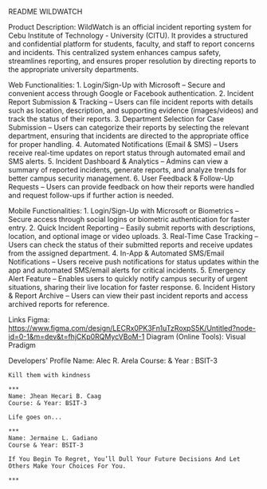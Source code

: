 README
WILDWATCH

Product Description:
	WildWatch is an official incident reporting system for Cebu Institute of Technology - University (CITU). It provides a structured and confidential platform for students, faculty, and staff to report concerns and incidents. This centralized system enhances campus safety, streamlines reporting, and ensures proper resolution by directing reports to the appropriate university departments.

Web Functionalities:
	1. Login/Sign-Up with Microsoft – Secure and convenient access through Google or Facebook authentication.
	2. Incident Report Submission & Tracking – Users can file incident reports with details such as location, description, and supporting evidence (images/videos) and track the status of their reports.
	3. Department Selection for Case Submission – Users can categorize their reports by selecting the relevant department, ensuring that incidents are directed to the appropriate office for proper handling.
	4. Automated Notifications (Email & SMS) – Users receive real-time updates on report status through automated email and SMS alerts.
	5. Incident Dashboard & Analytics – Admins can view a summary of reported incidents, generate reports, and analyze trends for better campus security management.
	6. User Feedback & Follow-Up Requests – Users can provide feedback on how their reports were handled and request follow-ups if further action is needed.

Mobile Functionalities:
	1. Login/Sign-Up with Microsoft or Biometrics – Secure access through social logins or biometric authentication for faster entry.
	2. Quick Incident Reporting – Easily submit reports with descriptions, location, and optional image or video uploads.
	3. Real-Time Case Tracking – Users can check the status of their submitted reports and receive updates from the assigned department.
	4. In-App & Automated SMS/Email Notifications – Users receive push notifications for status updates within the app and automated SMS/email alerts for critical incidents.
	5. Emergency Alert Feature – Enables users to quickly notify campus security of urgent situations, sharing their live location for faster response.
	6. Incident History & Report Archive – Users can view their past incident reports and access archived reports for reference.

Links
Figma: https://www.figma.com/design/LECRx0PK3Fn1uTzRoxpS5K/Untitled?node-id=0-1&m=dev&t=fhjCKp0RQMycVBoM-1
Diagram (Online Tools): Visual Pradigm

Developers' Profile
	Name: Alec R. Arela
	Course: & Year : BSIT-3

	Kill them with kindness

	***
	Name: Jhean Hecari B. Caag
	Course: & Year: BSIT-3

	Life goes on...

	***
	Name: Jermaine L. Gadiano
	Course & Year: BSIT-3

	If You Begin To Regret, You’ll Dull Your Future Decisions And Let Others Make Your Choices For You.

	***